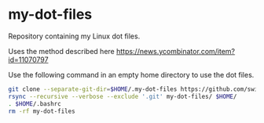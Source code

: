 # my-dot-files

Repository containing my Linux dot files.

Uses the method described here https://news.ycombinator.com/item?id=11070797

Use the following command in an empty home directory to use the dot files.

```bash
git clone --separate-git-dir=$HOME/.my-dot-files https://github.com/switsche/my-dot-files/ $HOME/my-dot-files
rsync --recursive --verbose --exclude '.git' my-dot-files/ $HOME/
. $HOME/.bashrc
rm -rf my-dot-files
```
